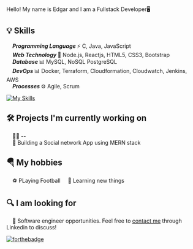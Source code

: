 Hello! My name is Edgar and I am a Fullstack Developer🖥️

## 💡 Skills
&nbsp;&nbsp;&nbsp;&nbsp;<b><i>Programming Language </i></b> ⚡ C, Java, JavaScript<br />
&nbsp;&nbsp;&nbsp; <b><i>Web Technology </i></b>📃  Node.js, Reactjs, HTML5, CSS3, Bootstrap <br />
&nbsp;&nbsp;&nbsp;&nbsp;<b><i>Database </i></b>📊 MySQL, NoSQL PostgreSQL<br />
&nbsp;&nbsp;&nbsp;&nbsp;<b><i>DevOps </i></b>📊 Docker, Terraform, Cloudformation, Cloudwatch, Jenkins, AWS<br />
&nbsp;&nbsp;&nbsp;&nbsp;<b><i>Processes </i></b>⚙️ Agile, Scrum<br />

[![My Skills](https://skillicons.dev/icons?i=js,html,css,git,js,react)](https://skillicons.dev)

## 🛠️ Projects I'm currently working on
&nbsp;&nbsp;&nbsp;&nbsp;👨‍💻 --<br />
&nbsp;&nbsp;&nbsp;&nbsp;🔏 Building a Social network App using MERN stack <br />

## 🪂 My hobbies
&nbsp;&nbsp;&nbsp;&nbsp;⚽ PLaying Football
&nbsp;&nbsp;&nbsp;&nbsp;📖 Learning new things

## 🔍 I am looking for
&nbsp;&nbsp;&nbsp;&nbsp;🏢 Software engineer opportunities. Feel free to [contact me](https://www.linkedin.com/in/edgar-rosende-764aa978) through Linkedin to discuss! 

[![forthebadge](https://img.shields.io/badge/linkedin-follow%20me-%230077B5.svg?&style=for-the-badge&logo=linkedin)](https://www.linkedin.com/in/edgar-rosende-764aa978)

<!--
**mhjony/mhjony** is a ✨ _special_ ✨ repository because its `README.md` (this file) appears on your GitHub profile.

Here are some ideas to get you started:

- 🔭 I’m currently working on ...
- 🌱 I’m currently learning ...
- 👯 I’m looking to collaborate on ...
- 🤔 I’m looking for help with ...
- 💬 Ask me about ...
- 📫 How to reach me: ...
- 😄 Pronouns: ...
- ⚡ Fun fact: ...
-->
